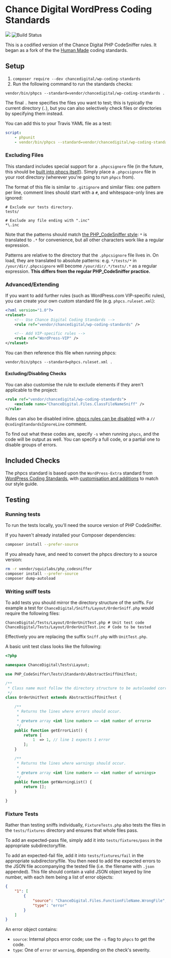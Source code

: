 # Chance Digital WordPress Coding Standards
<a href="https://packagist.org/packages/chancedigital/wp-coding-standards"><img src="https://img.shields.io/packagist/v/chancedigital/wp-coding-standards.svg" /></a>
<img src="https://travis-ci.org/chancedigital/wp-coding-standards.svg?branch=master" alt="Build Status" />

This is a codified version of the Chance Digital PHP CodeSniffer rules. It began as a fork of the the [Human Made](https://github.com/chancedigital/wp-coding-standards) coding standards.

## Setup

1. `composer require --dev chancedigital/wp-coding-standards`
2. Run the following command to run the standards checks:

```
vendor/bin/phpcs --standard=vendor/chancedigital/wp-coding-standards .
```

The final `.` here specifies the files you want to test; this is typically the current directory (`.`), but you can also selectively check files or directories by specifying them instead.

You can add this to your Travis YAML file as a test:

```yaml
script:
	- phpunit
	- vendor/bin/phpcs --standard=vendor/chancedigital/wp-coding-standards .
```

### Excluding Files
This standard includes special support for a `.phpcsignore` file (in the future, this should be [built into phpcs itself](https://github.com/squizlabs/PHP_CodeSniffer/issues/1884)). Simply place a `.phpcsignore` file in your root directory (wherever you're going to run `phpcs` from).

The format of this file is similar to `.gitignore` and similar files: one pattern per line, comment lines should start with a `#`, and whitespace-only lines are ignored:

```
# Exclude our tests directory.
tests/

# Exclude any file ending with ".inc"
*\.inc
```

Note that the patterns should match [the PHP_CodeSniffer style](https://github.com/squizlabs/PHP_CodeSniffer/wiki/Advanced-Usage#ignoring-files-and-folders): `*` is translated to `.*` for convenience, but all other characters work like a regular expression.

Patterns are relative to the directory that the `.phpcsignore` file lives in. On load, they are translated to absolute patterns: e.g. `*/tests/*` in `/your/dir/.phpcsignore` will become `/your/dir/.*/tests/.*` as a regular expression. **This differs from the regular PHP_CodeSniffer practice.**


### Advanced/Extending

If you want to add further rules (such as WordPress.com VIP-specific rules), you can create your own custom standard file (e.g. `phpcs.ruleset.xml`):

```xml
<?xml version="1.0"?>
<ruleset>
	<!-- Use Chance Digital Coding Standards -->
	<rule ref="vendor/chancedigital/wp-coding-standards" />

	<!-- Add VIP-specific rules -->
	<rule ref="WordPress-VIP" />
</ruleset>
```

You can then reference this file when running phpcs:

```
vendor/bin/phpcs --standard=phpcs.ruleset.xml .
```

#### Excluding/Disabling Checks

You can also customise the rule to exclude elements if they aren't applicable to the project:

```xml
<rule ref="vendor/chancedigital/wp-coding-standards">
	<exclude name="ChanceDigital.Files.ClassFileNameSniff" />
</rule>
```

Rules can also be disabled inline. [phpcs rules can be disabled](https://github.com/squizlabs/PHP_CodeSniffer/wiki/Advanced-Usage#ignoring-parts-of-a-file) with a `// @codingStandardsIgnoreLine` comment.

To find out what these codes are, specify `-s` when running `phpcs`, and the code will be output as well. You can specify a full code, or a partial one to disable groups of errors.

## Included Checks

The phpcs standard is based upon the `WordPress-Extra` standard from [WordPress Coding Standards](https://github.com/WordPress-Coding-Standards/WordPress-Coding-Standards), with [customisation and additions](ChanceDigital/ruleset.xml) to match our style guide.

## Testing

### Running tests

To run the tests locally, you'll need the source version of PHP CodeSniffer.

If you haven't already installed your Composer dependencies:

```bash
composer install --prefer-source
```

If you already have, and need to convert the phpcs directory to a source version:

```bash
rm -r vendor/squizlabs/php_codesniffer
composer install --prefer-source
composer dump-autoload
```

### Writing sniff tests

To add tests you should mirror the directory structure of the sniffs. For example a test
for `ChanceDigital/Sniffs/Layout/OrderSniff.php` would require the following files:

```
ChanceDigital/Tests/Layout/OrderUnitTest.php # Unit test code
ChanceDigital/Tests/Layout/OrderUnitTest.inc # Code to be tested
```

Effectively you are replacing the suffix `Sniff.php` with `UnitTest.php`.

A basic unit test class looks like the following:

```php
<?php

namespace ChanceDigital\Tests\Layout;

use PHP_CodeSniffer\Tests\Standards\AbstractSniffUnitTest;

/**
 * Class name must follow the directory structure to be autoloaded correctly.
 */
class OrderUnitTest extends AbstractSniffUnitTest {

	/**
	 * Returns the lines where errors should occur.
	 *
	 * @return array <int line number> => <int number of errors>
	 */
	public function getErrorList() {
		return [
			1  => 1, // line 1 expects 1 error
		];
	}

	/**
	 * Returns the lines where warnings should occur.
	 *
	 * @return array <int line number> => <int number of warnings>
	 */
	public function getWarningList() {
		return [];
	}

}
```


### Fixture Tests

Rather than testing sniffs individually, `FixtureTests.php` also tests the files in the `tests/fixtures` directory and ensures that whole files pass.

To add an expected-pass file, simply add it into `tests/fixtures/pass` in the appropriate subdirectory/file.

To add an expected-fail file, add it into `tests/fixtures/fail` in the appropriate subdirectory/file. You then need to add the expected errors to the JSON file accompanying the tested file (i.e. the filename with `.json` appended). This file should contain a valid JSON object keyed by line number, with each item being a list of error objects:

```json
{
	"1": [
		{
			"source": "ChanceDigital.Files.FunctionFileName.WrongFile",
			"type": "error"
		}
	]
}
```

An error object contains:

* `source`: Internal phpcs error code; use the `-s` flag to `phpcs` to get the code.
* `type`: One of `error` or `warning`, depending on the check's severity.
